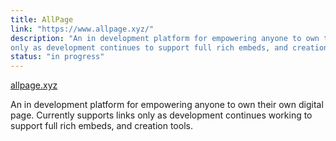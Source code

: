 ```yaml
---
title: AllPage
link: "https://www.allpage.xyz/"
description: "An in development platform for empowering anyone to own their own digital page. Currently supports links
only as development continues to support full rich embeds, and creation tools."
status: "in progress"
---
```


[allpage.xyz](https://www.allpage.com)

An in development platform for empowering anyone to own their own digital page. Currently supports links only as development
continues working to support full rich embeds, and creation tools.